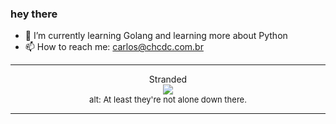 ### hey there 

- :seedling: I’m currently learning Golang and learning more about Python
- :mailbox: How to reach me: carlos@chcdc.com.br


---


<!-- xkcd -->
<p align="center">Stranded</br><img src=https://imgs.xkcd.com/comics/stranded.png></br><font size =2>alt: At least they're not alone down there.</br></font></p></table></p> 


<!-- xkcd -->
---
